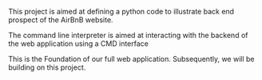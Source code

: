 This project is aimed at defining a python code to
illustrate back end prospect of the AirBnB website.

The command line interpreter is aimed at interacting with
the backend of the web application using a CMD interface

This is the Foundation of our full web application. Subsequently, we will be building on this project.
